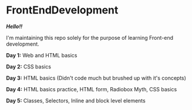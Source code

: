 # FrontEndDevelopment

***Hello!!***

I'm maintaining this repo solely for the purpose of learning Front-end development.

**Day 1:** Web and HTML basics

**Day 2:** CSS basics

**Day 3:** HTML basics (Didn't code much but brushed up with it's concepts)

**Day 4:** HTML basics practice, HTML form, Radiobox Myth, CSS basics

**Day 5:** Classes, Selectors, Inline and block level elements
